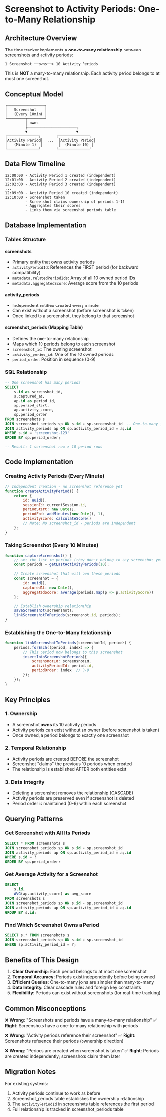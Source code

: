 # Screenshot to Activity Periods: One-to-Many Relationship

## Architecture Overview

The time tracker implements a **one-to-many relationship** between screenshots and activity periods:

```
1 Screenshot ──owns──> 10 Activity Periods
```

This is **NOT** a many-to-many relationship. Each activity period belongs to at most one screenshot.

## Conceptual Model

```
┌─────────────────┐
│   Screenshot    │
│   (Every 10min) │
└────────┬────────┘
         │ owns
         ├──────────────────────┐
         ▼                      ▼
┌──────────────┐       ┌──────────────┐
│Activity Period│  ...  │Activity Period│
│   (Minute 1)  │       │  (Minute 10) │
└──────────────┘       └──────────────┘
```

## Data Flow Timeline

```
12:00:00 - Activity Period 1 created (independent)
12:01:00 - Activity Period 2 created (independent)
12:02:00 - Activity Period 3 created (independent)
...
12:09:00 - Activity Period 10 created (independent)
12:10:00 - Screenshot taken
         - Screenshot claims ownership of periods 1-10
         - Aggregates their scores
         - Links them via screenshot_periods table
```

## Database Implementation

### Tables Structure

#### screenshots
- Primary entity that owns activity periods
- `activityPeriodId`: References the FIRST period (for backward compatibility)
- `metadata.relatedPeriodIds`: Array of all 10 owned period IDs
- `metadata.aggregatedScore`: Average score from the 10 periods

#### activity_periods
- Independent entities created every minute
- Can exist without a screenshot (before screenshot is taken)
- Once linked to a screenshot, they belong to that screenshot

#### screenshot_periods (Mapping Table)
- Defines the one-to-many relationship
- Maps which 10 periods belong to each screenshot
- `screenshot_id`: The owning screenshot
- `activity_period_id`: One of the 10 owned periods
- `period_order`: Position in sequence (0-9)

### SQL Relationship

```sql
-- One screenshot has many periods
SELECT 
    s.id as screenshot_id,
    s.captured_at,
    ap.id as period_id,
    ap.period_start,
    ap.activity_score,
    sp.period_order
FROM screenshots s
JOIN screenshot_periods sp ON s.id = sp.screenshot_id  -- One-to-many join
JOIN activity_periods ap ON sp.activity_period_id = ap.id
WHERE s.id = 'screenshot-123'
ORDER BY sp.period_order;

-- Result: 1 screenshot row × 10 period rows
```

## Code Implementation

### Creating Activity Periods (Every Minute)
```javascript
// Independent creation - no screenshot reference yet
function createActivityPeriod() {
    return {
        id: uuid(),
        sessionId: currentSession.id,
        periodStart: new Date(),
        periodEnd: addMinutes(new Date(), 1),
        activityScore: calculateScore()
        // Note: No screenshot_id - periods are independent
    };
}
```

### Taking Screenshot (Every 10 Minutes)
```javascript
function captureScreenshot() {
    // Get the last 10 periods (they don't belong to any screenshot yet)
    const periods = getLastActivityPeriods(10);
    
    // Create screenshot that will own these periods
    const screenshot = {
        id: uuid(),
        capturedAt: new Date(),
        aggregatedScore: average(periods.map(p => p.activityScore))
    };
    
    // Establish ownership relationship
    saveScreenshot(screenshot);
    linkScreenshotToPeriods(screenshot.id, periods);
}
```

### Establishing the One-to-Many Relationship
```javascript
function linkScreenshotToPeriods(screenshotId, periods) {
    periods.forEach((period, index) => {
        // This period now belongs to this screenshot
        insertIntoScreenshotPeriods({
            screenshotId: screenshotId,
            activityPeriodId: period.id,
            periodOrder: index  // 0-9
        });
    });
}
```

## Key Principles

### 1. Ownership
- A screenshot **owns** its 10 activity periods
- Activity periods can exist without an owner (before screenshot is taken)
- Once owned, a period belongs to exactly one screenshot

### 2. Temporal Relationship
- Activity periods are created BEFORE the screenshot
- Screenshot "claims" the previous 10 periods when created
- The relationship is established AFTER both entities exist

### 3. Data Integrity
- Deleting a screenshot removes the relationship (CASCADE)
- Activity periods are preserved even if screenshot is deleted
- Period order is maintained (0-9) within each screenshot

## Querying Patterns

### Get Screenshot with All Its Periods
```sql
SELECT * FROM screenshots s
JOIN screenshot_periods sp ON s.id = sp.screenshot_id
JOIN activity_periods ap ON sp.activity_period_id = ap.id
WHERE s.id = ?
ORDER BY sp.period_order;
```

### Get Average Activity for a Screenshot
```sql
SELECT 
    s.id,
    AVG(ap.activity_score) as avg_score
FROM screenshots s
JOIN screenshot_periods sp ON s.id = sp.screenshot_id
JOIN activity_periods ap ON sp.activity_period_id = ap.id
GROUP BY s.id;
```

### Find Which Screenshot Owns a Period
```sql
SELECT s.* FROM screenshots s
JOIN screenshot_periods sp ON s.id = sp.screenshot_id
WHERE sp.activity_period_id = ?;
```

## Benefits of This Design

1. **Clear Ownership**: Each period belongs to at most one screenshot
2. **Temporal Accuracy**: Periods exist independently before being owned
3. **Efficient Queries**: One-to-many joins are simpler than many-to-many
4. **Data Integrity**: Clear cascade rules and foreign key constraints
5. **Flexibility**: Periods can exist without screenshots (for real-time tracking)

## Common Misconceptions

❌ **Wrong**: "Screenshots and periods have a many-to-many relationship"
✅ **Right**: Screenshots have a one-to-many relationship with periods

❌ **Wrong**: "Activity periods reference their screenshot"
✅ **Right**: Screenshots reference their periods (ownership direction)

❌ **Wrong**: "Periods are created when screenshot is taken"
✅ **Right**: Periods are created independently; screenshots claim them later

## Migration Notes

For existing systems:
1. Activity periods continue to work as before
2. Screenshot_periods table establishes the ownership relationship
3. The `activityPeriodId` in screenshots table references the first period
4. Full relationship is tracked in screenshot_periods table